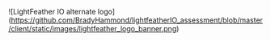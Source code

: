 ![LightFeather IO alternate logo] (https://github.com/BradyHammond/lightfeatherIO_assessment/blob/master/client/static/images/lightfeather_logo_banner.png)

